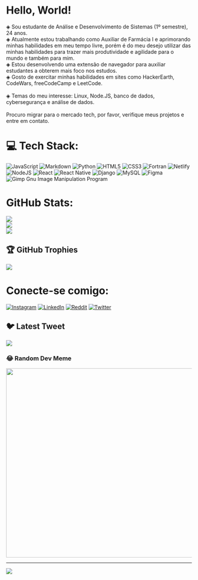 # Hello, World!
◈ Sou estudante de Análise e Desenvolvimento de Sistemas (1º semestre), 24 anos.<br>◈ Atualmente estou trabalhando como Auxiliar de Farmácia I e aprimorando minhas habilidades em meu tempo livre, porém é do meu desejo utilizar das minhas habilidades para trazer mais produtividade e agilidade para o mundo e também para mim.<br>◈ Estou desenvolvendo uma extensão de navegador para auxiliar estudantes a obterem mais foco nos estudos.<br>◈ Gosto de exercitar minhas habilidades em sites como HackerEarth, CodeWars, freeCodeCamp e LeetCode.<br><br>◈ Temas do meu interesse: Linux, Node.JS, banco de dados, cybersegurança e análise de dados.<br><br>Procuro migrar para o mercado tech, por favor, verifique meus projetos e entre em contato.


# 💻 Tech Stack:
![JavaScript](https://img.shields.io/badge/javascript-%23323330.svg?style=for-the-badge&logo=javascript&logoColor=%23F7DF1E) ![Markdown](https://img.shields.io/badge/markdown-%23000000.svg?style=for-the-badge&logo=markdown&logoColor=white) ![Python](https://img.shields.io/badge/python-3670A0?style=for-the-badge&logo=python&logoColor=ffdd54) ![HTML5](https://img.shields.io/badge/html5-%23E34F26.svg?style=for-the-badge&logo=html5&logoColor=white) ![CSS3](https://img.shields.io/badge/css3-%231572B6.svg?style=for-the-badge&logo=css3&logoColor=white) ![Fortran](https://img.shields.io/badge/Fortran-%23734F96.svg?style=for-the-badge&logo=fortran&logoColor=white) ![Netlify](https://img.shields.io/badge/netlify-%23000000.svg?style=for-the-badge&logo=netlify&logoColor=#00C7B7) ![NodeJS](https://img.shields.io/badge/node.js-6DA55F?style=for-the-badge&logo=node.js&logoColor=white) ![React](https://img.shields.io/badge/react-%2320232a.svg?style=for-the-badge&logo=react&logoColor=%2361DAFB) ![React Native](https://img.shields.io/badge/react_native-%2320232a.svg?style=for-the-badge&logo=react&logoColor=%2361DAFB) ![Django](https://img.shields.io/badge/django-%23092E20.svg?style=for-the-badge&logo=django&logoColor=white) ![MySQL](https://img.shields.io/badge/mysql-%2300f.svg?style=for-the-badge&logo=mysql&logoColor=white) 	![Figma](https://img.shields.io/badge/figma-%23F24E1E.svg?style=for-the-badge&logo=figma&logoColor=white) ![Gimp Gnu Image Manipulation Program](https://img.shields.io/badge/Gimp-657D8B?style=for-the-badge&logo=gimp&logoColor=FFFFFF)
#  GitHub Stats:
![](https://github-readme-stats.vercel.app/api?username=thaisavieira&theme=highcontrast&hide_border=false&include_all_commits=true&count_private=true)<br/>
![](https://github-readme-streak-stats.herokuapp.com/?user=thaisavieira&theme=highcontrast&hide_border=false)<br/>
![](https://github-readme-stats.vercel.app/api/top-langs/?username=thaisavieira&theme=highcontrast&hide_border=false&include_all_commits=true&count_private=true&layout=compact)

## 🏆 GitHub Trophies
![](https://github-profile-trophy.vercel.app/?username=thaisavieira&theme=onedark&no-frame=false&no-bg=true&margin-w=4)

# Conecte-se comigo:
[![Instagram](https://img.shields.io/badge/Instagram-%23E4405F.svg?logo=Instagram&logoColor=white)](https://instagram.com/_eita_thai) [![LinkedIn](https://img.shields.io/badge/LinkedIn-%230077B5.svg?logo=linkedin&logoColor=white)](https://www.linkedin.com/in/tha%C3%ADsa-vieira/) [![Reddit](https://img.shields.io/badge/Reddit-%23FF4500.svg?logo=Reddit&logoColor=white)](https://reddit.com/user/thaielha) [![Twitter](https://img.shields.io/badge/Twitter-%231DA1F2.svg?logo=Twitter&logoColor=white)](https://twitter.com/compiuter_thai) 

## 🐦 Latest Tweet
[![](https://gtce.itsvg.in/api?username=compiuter_thai)](https://github.com/VishwaGauravIn/github-twitter-card-embed)

### 😂 Random Dev Meme
<img src="https://random-memer.herokuapp.com/" width="512px"/>

---
[![](https://visitcount.itsvg.in/api?id=thaisavieira&icon=0&color=0)](https://visitcount.itsvg.in)

<!-- Proudly created with GPRM ( https://gprm.itsvg.in ) -->
